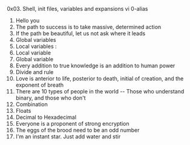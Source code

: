 0x03. Shell, init files, variables and expansions
vi 0-alias
1. Hello you
2. The path to success is to take massive, determined action
3. If the path be beautiful, let us not ask where it leads
4. Global variables
5. Local variables :
6. Local variable
7. Global variable
8. Every addition to true knowledge is an addition to human power
9. Divide and rule
10. Love is anterior to life, posterior to death, initial of creation, and the exponent of breath
11. There are 10 types of people in the world -- Those who understand binary, and those who don't
12. Combination
13. Floats
14. Decimal to Hexadecimal
15. Everyone is a proponent of strong encryption
16. The eggs of the brood need to be an odd number
17. I'm an instant star. Just add water and stir
